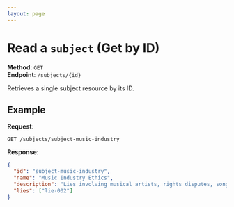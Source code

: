```yaml
---
layout: page
---
```


# Read a `subject` (Get by ID)

**Method**: `GET`  
**Endpoint**: `/subjects/{id}`  

Retrieves a single subject resource by its ID.

## Example

**Request**:

```http
GET /subjects/subject-music-industry
```

**Response**:

```json
{
  "id": "subject-music-industry",
  "name": "Music Industry Ethics",
  "description": "Lies involving musical artists, rights disputes, song lyrics, or controversies over professional consent and representation.",
  "lies": ["lie-002"]
}
```
